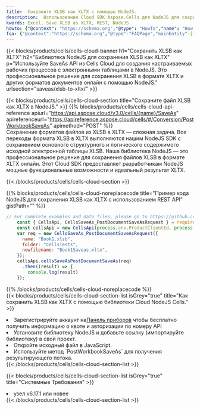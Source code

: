 ```yaml
---
title:  Сохраните XLSB как XLTX с помощью NodeJS.
description:  Использование Cloud SDK Aspose.Cells для NodeJS для сохранения файла формата XLSB как файла формата XLTX.
kwords: Excel, Save XLSB as XLTX, REST, NodeJS
howto: {"@context": "https://schema.org","@type": "HowTo","name": "How to save XLSB as XLTX using the Cells Cloud NodeJS library.","description": "How to save XLSB as XLTX using the Cells Cloud NodeJS library.","image": {"@type": "ImageObject"},"url": "/nodejs/saveas/xlsb-to-xltx/","step": [{ "@type": "HowToStep","name": "How to save XLSB as XLTX using the Cells Cloud NodeJS library. step 1", "image": {"@type": "ImageObject",},"url": "/nodejs/saveas/xlsb-to-xltx/","text": "Register an account at <a href='https://dashboard.aspose.cloud/'>Dashboard</a> to get free API quota & authorization details",},{ "@type": "HowToStep","name": "How to save XLSB as XLTX using the Cells Cloud NodeJS library. step 1", "image": {"@type": "ImageObject",},"url": "/nodejs/saveas/xlsb-to-xltx/","text": "Install NodeJS library and add the reference (import the library) to your project.",},{ "@type": "HowToStep","name": "How to save XLSB as XLTX using the Cells Cloud NodeJS library. step 1", "image": {"@type": "ImageObject",},"url": "/nodejs/saveas/xlsb-to-xltx/","text": "Open the source file in JavaScript.",},{ "@type": "HowToStep","name": "How to save XLSB as XLTX using the Cells Cloud NodeJS library. step 1", "image": {"@type": "ImageObject",},"url": "/nodejs/saveas/xlsb-to-xltx/","text": "Use the `PostWorkbookSaveAs` method to retrieve the resulting stream.",}, ],"supply": {"@type": "HowToSupply","name": "document"},"tool": [{"@type": "HowToTool","name": "Visual Studio, Visual Studio Code, WebStorm"},{"@type": "HowToTool","name": "Aspose Cells"}],"totalTime": "PT6M"}
fqa: {"@context":"https://schema.org","@type":"FAQPage","mainEntity":[{"@type":"Question","name":"Why save file as other formats file in C# using REST API?","acceptedAnswer":{"@type":"Answer","text":"Documents are encoded in many ways, and some files may be incompatible with the software you use. To open and read such files, just save them as appropriate file formats.<br/><ol><li>Install .NET SDK and add the reference (import the library) to your project.</li><li>Open the source file in C# using REST API.</li><li>Call the PostWorkbookSaveAsRequest() method, passing an output filename with required extension.</li><li>Get the result of save as a separate file.</li></ol>"}},{"@type":"Question","name":"What file formats can I save as with your C# library?","acceptedAnswer":{"@type":"Answer","text":"We support a variety of file formats for conversion using .NET library, including XLSX, Excel, xls , PDF, CSV, HTML, Markdown, XML, PNG, JPG, TIFF, Json, TXT and many more."}},{"@type":"Question","name":"What is the maximum allowed file size for conversion using this .NET library?","acceptedAnswer":{"@type":"Answer","text":"There are no file size limits for format conversions using .NET library."}}]}
---
```

{{< blocks/products/cells/cells-cloud-banner h1="Сохранить XLSB как XLTX" h2="Библиотека NodeJS для сохранения XLSB как XLTX" p="Используйте SaveAs API из Cells Cloud для создания настраиваемых рабочих процессов с электронными таблицами в NodeJS. Это профессиональное решение для сохранения XLSB в формате XLTX и других форматов документов онлайн с помощью NodeJS." urlsection="saveas/xlsb-to-xltx/" >}}

{{< blocks/products/cells/cells-cloud-section title="Сохраните файл XLSB как XLTX в NodeJS." >}}
{{% blocks/products/cells/cells-cloud-api-reference apiurl="https://api.aspose.cloud/v3.0/cells/{name}/SaveAs" apireferenceurl="https://apireference.aspose.cloud/cells/#/Conversion/PostWorkbookSaveAs" apimethod="POST" %}}
<br/>
Сохранение форматов файлов из XLSB в XLTX — сложная задача. Все переходы формата XLSB в XLTX выполняются нашим NodeJS SDK с сохранением основного структурного и логического содержимого исходной электронной таблицы XLSB. Наша библиотека NodeJS — это профессиональное решение для сохранения файлов XLSB в формате XLTX онлайн. Этот Cloud SDK предоставляет разработчикам NodeJS мощные функциональные возможности и идеальный результат XLTX.

{{< /blocks/products/cells/cells-cloud-section >}}

{{% blocks/products/cells/cells-cloud-noreplacecode title="Пример кода NodeJS для сохранения XLSB как XLTX с использованием REST API" gistPath="" %}}
  
```js
// For complete examples and data files, please go to https://github.com/aspose-cells-cloud/aspose-cells-cloud-node/
    const { CellsApi, CellsSaveAs_PostDocumentSaveAsRequest } = require("asposecellscloud");
    const cellsApi = new CellsApi(process.env.ProductClientId, process.env.ProductClientSecret);
    var req = new CellsSaveAs_PostDocumentSaveAsRequest({
      name: "Book1.xlsb",
      folder: "CellsTests",
      newfilename: "Book1Saveas.xltx",
    });
    cellsApi.cellsSaveAsPostDocumentSaveAs(req)
      .then((result) => {
        console.log(result)
    });
```
  
{{% /blocks/products/cells/cells-cloud-noreplacecode %}}
<br/>
{{< blocks/products/cells/cells-cloud-section-list isGrey="true" title="Как сохранить XLSB как XLTX с помощью библиотеки Cloud NodeJS Cells." >}}
<li> Зарегистрируйте аккаунт на<a href="https://dashboard.aspose.cloud/">Панель приборов</a> чтобы бесплатно получить информацию о квоте и авторизации по номеру API</li>
<li>Установите библиотеку NodeJS и добавьте ссылку (импортируйте библиотеку) в свой проект.</li>
<li>Откройте исходный файл в JavaScript.</li>
<li>Используйте метод `PostWorkbookSaveAs` для получения результирующего потока.</li>
{{< /blocks/products/cells/cells-cloud-section-list >}}

{{< blocks/products/cells/cells-cloud-section-list isGrey="true" title="Системные Требования" >}}
<li>узел v6.17.1 или новее</li>
{{< /blocks/products/cells/cells-cloud-section-list >}}
